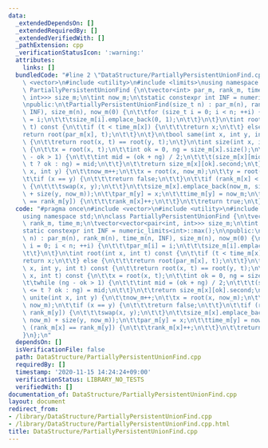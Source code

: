 ```yaml
---
data:
  _extendedDependsOn: []
  _extendedRequiredBy: []
  _extendedVerifiedWith: []
  _pathExtension: cpp
  _verificationStatusIcon: ':warning:'
  attributes:
    links: []
  bundledCode: "#line 2 \"DataStructure/PartiallyPersistentUnionFind.cpp\"\n#include\
    \ <vector>\n#include <utility>\n#include <limits>\nusing namespace std;\n\nclass\
    \ PartiallyPersistentUnionFind {\n\tvector<int> par_m, rank_m, time_m;\n\tvector<vector<pair<int,\
    \ int>>> size_m;\n\tint now_m;\n\tstatic constexpr int INF = numeric_limits<int>::max();\n\
    \npublic:\n\tPartiallyPersistentUnionFind(size_t n) : par_m(n), rank_m(n), time_m(n,\
    \ INF), size_m(n), now_m(0) {\n\t\tfor (size_t i = 0; i < n; ++i) {\n\t\t\tpar_m[i]\
    \ = i;\n\t\t\tsize_m[i].emplace_back(0, 1);\n\t\t}\n\t}\n\tint root(int x, int\
    \ t) const {\n\t\tif (t < time_m[x]) {\n\t\t\treturn x;\n\t\t} else {\n\t\t\t\
    return root(par_m[x], t);\n\t\t}\n\t}\n\tbool same(int x, int y, int t) const\
    \ {\n\t\treturn root(x, t) == root(y, t);\n\t}\n\tint size(int x, int t) const\
    \ {\n\t\tx = root(x, t);\n\t\tint ok = 0, ng = size_m[x].size();\n\t\twhile (ng\
    \ - ok > 1) {\n\t\t\tint mid = (ok + ng) / 2;\n\t\t\t(size_m[x][mid].first <=\
    \ t ? ok : ng) = mid;\n\t\t}\n\t\treturn size_m[x][ok].second;\n\t}\n\tbool unite(int\
    \ x, int y) {\n\t\tnow_m++;\n\t\tx = root(x, now_m);\n\t\ty = root(y, now_m);\n\
    \t\tif (x == y) {\n\t\t\treturn false;\n\t\t}\n\t\tif (rank_m[x] < rank_m[y])\
    \ {\n\t\t\tswap(x, y);\n\t\t}\n\t\tsize_m[x].emplace_back(now_m, size(x, now_m)\
    \ + size(y, now_m));\n\t\tpar_m[y] = x;\n\t\ttime_m[y] = now_m;\n\t\tif (rank_m[x]\
    \ == rank_m[y]) {\n\t\t\trank_m[x]++;\n\t\t}\n\t\treturn true;\n\t}\n};\n"
  code: "#pragma once\n#include <vector>\n#include <utility>\n#include <limits>\n\
    using namespace std;\n\nclass PartiallyPersistentUnionFind {\n\tvector<int> par_m,\
    \ rank_m, time_m;\n\tvector<vector<pair<int, int>>> size_m;\n\tint now_m;\n\t\
    static constexpr int INF = numeric_limits<int>::max();\n\npublic:\n\tPartiallyPersistentUnionFind(size_t\
    \ n) : par_m(n), rank_m(n), time_m(n, INF), size_m(n), now_m(0) {\n\t\tfor (size_t\
    \ i = 0; i < n; ++i) {\n\t\t\tpar_m[i] = i;\n\t\t\tsize_m[i].emplace_back(0, 1);\n\
    \t\t}\n\t}\n\tint root(int x, int t) const {\n\t\tif (t < time_m[x]) {\n\t\t\t\
    return x;\n\t\t} else {\n\t\t\treturn root(par_m[x], t);\n\t\t}\n\t}\n\tbool same(int\
    \ x, int y, int t) const {\n\t\treturn root(x, t) == root(y, t);\n\t}\n\tint size(int\
    \ x, int t) const {\n\t\tx = root(x, t);\n\t\tint ok = 0, ng = size_m[x].size();\n\
    \t\twhile (ng - ok > 1) {\n\t\t\tint mid = (ok + ng) / 2;\n\t\t\t(size_m[x][mid].first\
    \ <= t ? ok : ng) = mid;\n\t\t}\n\t\treturn size_m[x][ok].second;\n\t}\n\tbool\
    \ unite(int x, int y) {\n\t\tnow_m++;\n\t\tx = root(x, now_m);\n\t\ty = root(y,\
    \ now_m);\n\t\tif (x == y) {\n\t\t\treturn false;\n\t\t}\n\t\tif (rank_m[x] <\
    \ rank_m[y]) {\n\t\t\tswap(x, y);\n\t\t}\n\t\tsize_m[x].emplace_back(now_m, size(x,\
    \ now_m) + size(y, now_m));\n\t\tpar_m[y] = x;\n\t\ttime_m[y] = now_m;\n\t\tif\
    \ (rank_m[x] == rank_m[y]) {\n\t\t\trank_m[x]++;\n\t\t}\n\t\treturn true;\n\t\
    }\n};\n"
  dependsOn: []
  isVerificationFile: false
  path: DataStructure/PartiallyPersistentUnionFind.cpp
  requiredBy: []
  timestamp: '2020-11-15 14:24:24+09:00'
  verificationStatus: LIBRARY_NO_TESTS
  verifiedWith: []
documentation_of: DataStructure/PartiallyPersistentUnionFind.cpp
layout: document
redirect_from:
- /library/DataStructure/PartiallyPersistentUnionFind.cpp
- /library/DataStructure/PartiallyPersistentUnionFind.cpp.html
title: DataStructure/PartiallyPersistentUnionFind.cpp
---
```

